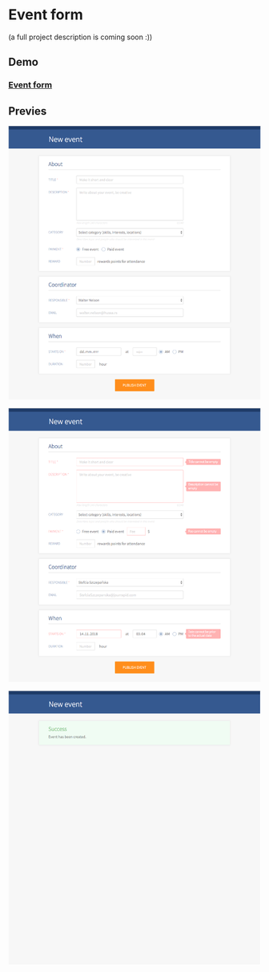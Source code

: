 # Event form

(a full project description is coming soon :))



## Demo

### **[Event form](https://karin-on.github.io/event-form/)**



## Previes

![](./images/event-form_prev1.png)



![](./images/event-form_prev2.png)



![](./images/event-form_prev3.png)